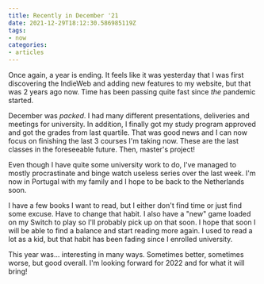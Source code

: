 ```yaml
---
title: Recently in December '21
date: 2021-12-29T18:12:30.586985119Z
tags:
- now
categories:
- articles
---
```


Once again, a year is ending. It feels like it was yesterday that I was first discovering the IndieWeb and adding new features to my website, but that was 2 years ago now. Time has been passing quite fast since _the_ pandemic started.

<!--more-->

December was _packed_. I had many different presentations, deliveries and meetings for university. In addition, I finally got my study program approved and got the grades from last quartile. That was good news and I can now focus on finishing the last 3 courses I'm taking now. These are the last classes in the foreseeable future. Then, master's project!

Even though I have quite some university work to do, I've managed to mostly procrastinate and binge watch useless series over the last week. I'm now in Portugal with my family and I hope to be back to the Netherlands soon.

I have a few books I want to read, but I either don't find time or just find some excuse. Have to change that habit. I also have a "new" game loaded on my Switch to play so I'll probably pick up on that soon. I hope that soon I will be able to find a balance and start reading more again. I used to read a lot as a kid, but that habit has been fading since I enrolled university.

This year was... interesting in many ways. Sometimes better, sometimes worse, but good overall. I'm looking forward for 2022 and for what it will bring!
